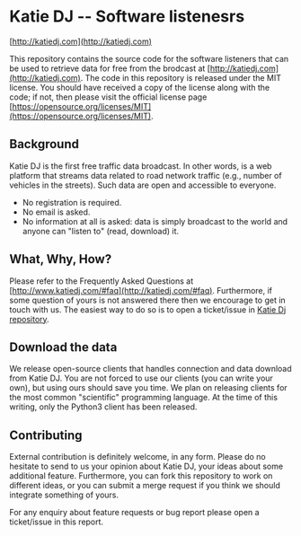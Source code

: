 Katie DJ -- Software listenesrs
===============================

[http://katiedj.com](http://katiedj.com)

This repository contains the source code for the software listeners that can be used to retrieve data for free from the brodcast at [http://katiedj.com](http://katiedj.com). The code in this repository is released under the MIT license. You should have received a copy of the license along with the code; if not, then please visit the official license page [https://opensource.org/licenses/MIT](https://opensource.org/licenses/MIT).


## Background

Katie DJ is the first free traffic data broadcast. In other words, is a web platform that streams data related to road network traffic (e.g., number of vehicles in the streets). Such data are open and accessible to everyone.

  - No registration is required.
  - No email is asked.
  - No information at all is asked: data is simply broadcast to the world and anyone can "listen to" (read, download) it.


## What, Why, How?

Please refer to the Frequently Asked Questions at [http://www.katiedj.com/#faq](http://katiedj.com/#faq). Furthermore, if some question of yours is not answered there then we encourage to get in touch with us. The easiest way to do so is to open a ticket/issue in [Katie Dj repository](https://github.com/pgrandinetti/katiedj/issues).

## Download the data

We release open-source clients that handles connection and data download from Katie DJ. You are not forced to use our clients (you can write your own), but using ours should save you time. We plan on releasing clients for the most common "scientific" programming language. At the time of this writing, only the Python3 client has been released.

## Contributing

External contribution is definitely welcome, in any form. Please do no hesitate to send to us your opinion about Katie DJ, your ideas about some additional feature. Furthermore, you can fork this repository to work on different ideas, or you can submit a merge request if you think we should integrate something of yours.

For any enquiry about feature requests or bug report please open a ticket/issue in this report.
